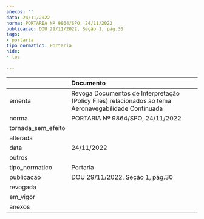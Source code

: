 ```yaml
---
anexos: ''
data: 24/11/2022
norma: PORTARIA Nº 9864/SPO, 24/11/2022
publicacao: DOU 29/11/2022, Seção 1, pág.30
tags:
- portaria
tipo_normatico: Portaria
hide: 
- toc 
 
---
```


|                    | Documento                                                                                            |
|:-------------------|:-----------------------------------------------------------------------------------------------------|
| ementa             | Revoga Documentos de Interpretação (Policy Files) relacionados ao tema Aeronavegabilidade Continuada |
| norma              | PORTARIA Nº 9864/SPO, 24/11/2022                                                                     |
| tornada_sem_efeito |                                                                                                      |
| alterada           |                                                                                                      |
| data               | 24/11/2022                                                                                           |
| outros             |                                                                                                      |
| tipo_normatico     | Portaria                                                                                             |
| publicacao         | DOU 29/11/2022, Seção 1, pág.30                                                                      |
| revogada           |                                                                                                      |
| em_vigor           |                                                                                                      |
| anexos             |                                                                                                      |